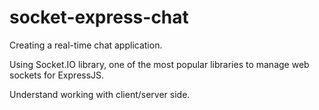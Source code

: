 # socket-express-chat

Creating a real-time chat application.

Using Socket.IO library, one of the most popular libraries to manage web sockets for ExpressJS.

Understand working with client/server side.
